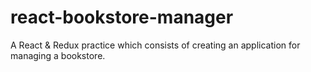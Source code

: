 # react-bookstore-manager
A React &amp; Redux practice which consists of creating an application for managing a bookstore.
